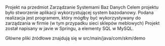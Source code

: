 Projekt na przedmiot Zarządzanie Systemami Baz Danych
Celem projektu było stworzenie aplikacji wykorzystującej system bazodanowy.
Podana realizacja jest programem, który mógłby być wykorzystywany do zarządzania w firmie (w tym przypadku sieci sklepów meblowych)
Projekt został napisany w javie w Springu, a elementy SQL w MySQL.

Główne pliki źródłowe znajdują się w src/main/java/com/skm/demo
